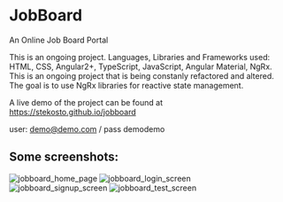 # JobBoard
An Online Job Board Portal

This is an ongoing project. 
Languages, Libraries and Frameworks used: HTML, CSS, Angular2+, TypeScript, JavaScript, Angular Material, NgRx.
This is an ongoing project that is being constanly refactored and altered.
The goal is to use NgRx libraries for reactive state management.

A live demo of the project can be found at https://stekosto.github.io/jobboard

user: demo@demo.com / pass demodemo

## Some screenshots:

![jobboard_home_page](https://user-images.githubusercontent.com/37160692/51364172-da3c8680-1aa0-11e9-8314-cc4d2f5719aa.PNG)
![jobboard_login_screen](https://user-images.githubusercontent.com/37160692/51364173-dad51d00-1aa0-11e9-8707-a71aafb35472.PNG)
![jobboard_signup_screen](https://user-images.githubusercontent.com/37160692/51364174-dad51d00-1aa0-11e9-97a2-d0bd3065af32.PNG)
![jobboard_test_screen](https://user-images.githubusercontent.com/37160692/51364175-dad51d00-1aa0-11e9-9cbe-5afb611cf148.PNG)
